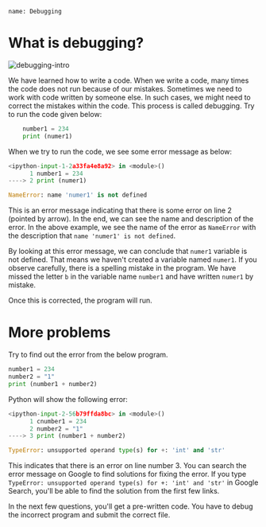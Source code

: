 ```ngMeta
name: Debugging
```

# What is debugging?

![debugging-intro](assets/debugging-intro.jpg)


We have learned how to write a code. When we write a code, many times the code does not run because of our mistakes. Sometimes we need to work with code written by someone else. In such cases, we might need to correct the mistakes within the code. This process is called debugging. Try to run the code given below:

```python
	number1 = 234
	print (numer1)
```

When we try to run the code, we see some error message as below:

```python
<ipython-input-1-2a33fa4e8a92> in <module>()
      1 number1 = 234
----> 2 print (numer1)

NameError: name 'numer1' is not defined
```

This is an error message indicating that there is some error on line 2 (pointed by arrow). In the end, we can see the name and description of the error. In the above example, we see the name of the error as `NameError` with the description that `name 'numer1' is not defined`. 

By looking at this error message, we can conclude that `numer1` variable is not defined. That means we haven't created a variable named `numer1`. If you observe carefully, there is a spelling mistake in the program. We have missed the letter `b` in the variable name `number1` and have written `numer1` by mistake.

Once this is corrected, the program will run.

# More problems

Try to find out the error from the below program.

```python
number1 = 234
number2 = "1"
print (number1 + number2)
```

Python will show the following error:

```python
<ipython-input-2-56b79ffda8bc> in <module>()
      1 cnumber1 = 234
      2 number2 = "1"
----> 3 print (number1 + number2)

TypeError: unsupported operand type(s) for +: 'int' and 'str'
```

This indicates that there is an error on line number 3. You can search the error message on Google to find solutions for fixing the error. If you type `TypeError: unsupported operand type(s) for +: 'int' and 'str'` in Google Search, you'll be able to find the solution from the first few links.

In the next few questions, you'll get a pre-written code. You have to debug the incorrect program and submit the correct file.
